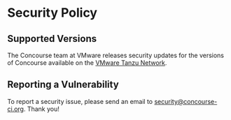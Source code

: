 # Security Policy

## Supported Versions

The Concourse team at VMware releases security updates for the versions of Concourse available on the [VMware Tanzu Network](https://network.pivotal.io/products/p-concourse/).

## Reporting a Vulnerability

To report a security issue, please send an email to <security@concourse-ci.org>. Thank you!
